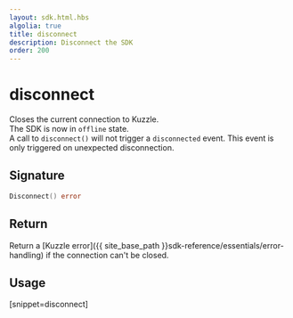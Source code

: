 ```yaml
---
layout: sdk.html.hbs
algolia: true
title: disconnect
description: Disconnect the SDK
order: 200
---
```


# disconnect

Closes the current connection to Kuzzle.  
The SDK is now in `offline` state.  
A call to `disconnect()` will not trigger a `disconnected` event. This event is only triggered on unexpected disconnection.

## Signature

```go
Disconnect() error
```

## Return

Return a [Kuzzle error]({{ site_base_path }}sdk-reference/essentials/error-handling) if the connection can't be closed.

## Usage

[snippet=disconnect]
